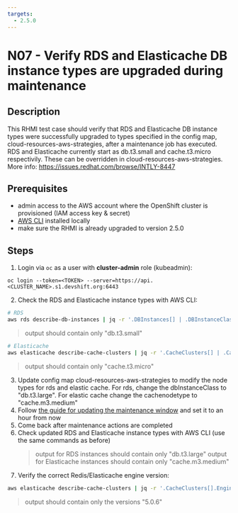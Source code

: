 ```yaml
---
targets:
  - 2.5.0
---
```


# N07 - Verify RDS and Elasticache DB instance types are upgraded during maintenance

## Description

This RHMI test case should verify that RDS and Elasticache DB instance types were successfully upgraded to types specified in
the config map, cloud-resources-aws-strategies, after a maintenance job has executed. RDS and Elasticache currently start as 
db.t3.small and cache.t3.micro respectivily. These can be overridden in cloud-resources-aws-strategies.
More info: <https://issues.redhat.com/browse/INTLY-8447>

## Prerequisites

- admin access to the AWS account where the OpenShift cluster is provisioned (IAM access key & secret)
- [AWS CLI](https://docs.aws.amazon.com/cli/latest/userguide/cli-chap-install.html) installed locally
- make sure the RHMI is already upgraded to version 2.5.0

## Steps

1. Login via `oc` as a user with **cluster-admin** role (kubeadmin):

```
oc login --token=<TOKEN> --server=https://api.<CLUSTER_NAME>.s1.devshift.org:6443
```

2. Check the RDS and Elasticache instance types with AWS CLI:

```bash
# RDS
aws rds describe-db-instances | jq -r '.DBInstances[] | .DBInstanceClass'
```

> output should contain only "db.t3.small"

```bash
# Elasticache
aws elasticache describe-cache-clusters | jq -r '.CacheClusters[] | .CacheNodeType'
```

> output should contain only "cache.t3.micro"

3. Update config map cloud-resources-aws-strategies to modify the node types for rds and elastic cache.
For rds, change the dbInstanceClass to "db.t3.large". For elastic cache change the cachenodetype to "cache.m3.medium"
4. Follow [the guide for updating the maintenance window](https://github.com/RHCloudServices/integreatly-help/blob/master/sops/2.x/cssre_info/info_aws_update_backup_maintenance_window.md) and set it to an hour from now
5. Come back after maintenance actions are completed
6. Check updated RDS and Elasticache instance types with AWS CLI (use the same commands as before)
   > output for RDS instances should contain only "db.t3.large"
   > output for Elasticache instances should contain only "cache.m3.medium"
7. Verify the correct Redis/Elasticache engine version:

```bash
aws elasticache describe-cache-clusters | jq -r '.CacheClusters[].EngineVersion'
```

> output should contain only the versions "5.0.6"










